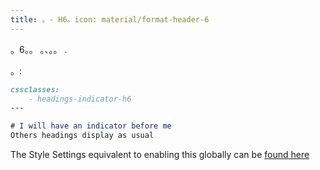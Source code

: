 ```yaml
---
title: 。- H6。icon: material/format-header-6
---
```


。6。。 。、。。
.

。:

```md
cssclasses:
    - headings-indicator-h6
---

# I will have an indicator before me
Others headings display as usual
```

The Style Settings equivalent to enabling this globally can be [found here](../../Style-Settings/Editor/Typography/headings/index.md#for-heading-6)


